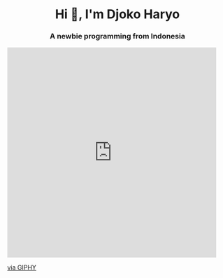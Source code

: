 <h1 align="center">Hi 👋, I'm Djoko Haryo</h1>
<h3 align="center">A newbie programming from Indonesia</h3>

<picture>
 <iframe src="https://giphy.com/embed/0218ft4yXkI5O0pNn6" width="478" height="480" frameBorder="0" class="giphy-embed" allowFullScreen></iframe><p><a href="https://giphy.com/gifs/BlueStacksInc-anime-cute-blush-0218ft4yXkI5O0pNn6">via GIPHY</a></p>
</picture>
